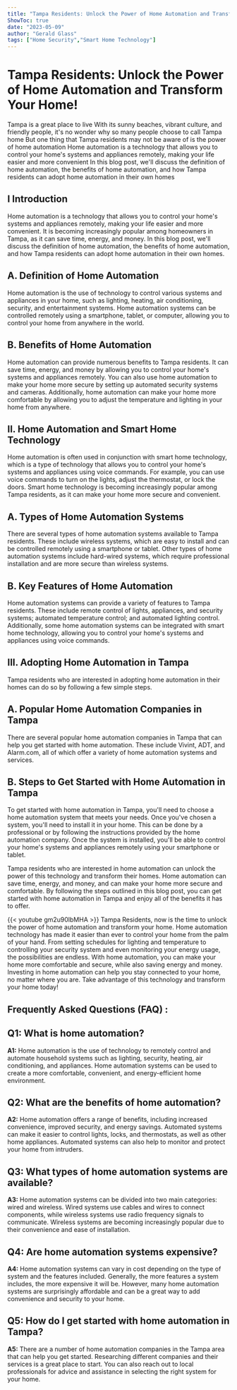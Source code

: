 ```yaml
---
title: "Tampa Residents: Unlock the Power of Home Automation and Transform Your Home!"
ShowToc: true 
date: "2023-05-09"
author: "Gerald Glass" 
tags: ["Home Security","Smart Home Technology"]
---
```

# Tampa Residents: Unlock the Power of Home Automation and Transform Your Home!

Tampa is a great place to live With its sunny beaches, vibrant culture, and friendly people, it's no wonder why so many people choose to call Tampa home But one thing that Tampa residents may not be aware of is the power of home automation Home automation is a technology that allows you to control your home's systems and appliances remotely, making your life easier and more convenient In this blog post, we'll discuss the definition of home automation, the benefits of home automation, and how Tampa residents can adopt home automation in their own homes 

## I Introduction

Home automation is a technology that allows you to control your home's systems and appliances remotely, making your life easier and more convenient. It is becoming increasingly popular among homeowners in Tampa, as it can save time, energy, and money. In this blog post, we'll discuss the definition of home automation, the benefits of home automation, and how Tampa residents can adopt home automation in their own homes. 

## A. Definition of Home Automation

Home automation is the use of technology to control various systems and appliances in your home, such as lighting, heating, air conditioning, security, and entertainment systems. Home automation systems can be controlled remotely using a smartphone, tablet, or computer, allowing you to control your home from anywhere in the world. 

## B. Benefits of Home Automation

Home automation can provide numerous benefits to Tampa residents. It can save time, energy, and money by allowing you to control your home's systems and appliances remotely. You can also use home automation to make your home more secure by setting up automated security systems and cameras. Additionally, home automation can make your home more comfortable by allowing you to adjust the temperature and lighting in your home from anywhere. 

## II. Home Automation and Smart Home Technology

Home automation is often used in conjunction with smart home technology, which is a type of technology that allows you to control your home's systems and appliances using voice commands. For example, you can use voice commands to turn on the lights, adjust the thermostat, or lock the doors. Smart home technology is becoming increasingly popular among Tampa residents, as it can make your home more secure and convenient. 

## A. Types of Home Automation Systems

There are several types of home automation systems available to Tampa residents. These include wireless systems, which are easy to install and can be controlled remotely using a smartphone or tablet. Other types of home automation systems include hard-wired systems, which require professional installation and are more secure than wireless systems. 

## B. Key Features of Home Automation

Home automation systems can provide a variety of features to Tampa residents. These include remote control of lights, appliances, and security systems; automated temperature control; and automated lighting control. Additionally, some home automation systems can be integrated with smart home technology, allowing you to control your home's systems and appliances using voice commands. 

## III. Adopting Home Automation in Tampa

Tampa residents who are interested in adopting home automation in their homes can do so by following a few simple steps. 

## A. Popular Home Automation Companies in Tampa

There are several popular home automation companies in Tampa that can help you get started with home automation. These include Vivint, ADT, and Alarm.com, all of which offer a variety of home automation systems and services. 

## B. Steps to Get Started with Home Automation in Tampa

To get started with home automation in Tampa, you'll need to choose a home automation system that meets your needs. Once you've chosen a system, you'll need to install it in your home. This can be done by a professional or by following the instructions provided by the home automation company. Once the system is installed, you'll be able to control your home's systems and appliances remotely using your smartphone or tablet. 

Tampa residents who are interested in home automation can unlock the power of this technology and transform their homes. Home automation can save time, energy, and money, and can make your home more secure and comfortable. By following the steps outlined in this blog post, you can get started with home automation in Tampa and enjoy all of the benefits it has to offer.

{{< youtube gm2u90lbMHA >}} 
Tampa Residents, now is the time to unlock the power of home automation and transform your home. Home automation technology has made it easier than ever to control your home from the palm of your hand. From setting schedules for lighting and temperature to controlling your security system and even monitoring your energy usage, the possibilities are endless. With home automation, you can make your home more comfortable and secure, while also saving energy and money. Investing in home automation can help you stay connected to your home, no matter where you are. Take advantage of this technology and transform your home today!

## Frequently Asked Questions (FAQ) :
## Q1: What is home automation?

**A1:** Home automation is the use of technology to remotely control and automate household systems such as lighting, security, heating, air conditioning, and appliances. Home automation systems can be used to create a more comfortable, convenient, and energy-efficient home environment.

## Q2: What are the benefits of home automation?

**A2:** Home automation offers a range of benefits, including increased convenience, improved security, and energy savings. Automated systems can make it easier to control lights, locks, and thermostats, as well as other home appliances. Automated systems can also help to monitor and protect your home from intruders.

## Q3: What types of home automation systems are available?

**A3:** Home automation systems can be divided into two main categories: wired and wireless. Wired systems use cables and wires to connect components, while wireless systems use radio frequency signals to communicate. Wireless systems are becoming increasingly popular due to their convenience and ease of installation.

## Q4: Are home automation systems expensive?

**A4:** Home automation systems can vary in cost depending on the type of system and the features included. Generally, the more features a system includes, the more expensive it will be. However, many home automation systems are surprisingly affordable and can be a great way to add convenience and security to your home.

## Q5: How do I get started with home automation in Tampa?

**A5:** There are a number of home automation companies in the Tampa area that can help you get started. Researching different companies and their services is a great place to start. You can also reach out to local professionals for advice and assistance in selecting the right system for your home.



